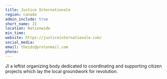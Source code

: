 ```yaml
---
title: Justice Internationale
region: canada
admin_include: true
short_name: JI
location: Nationwide
min_time:
website: https://justiceinternationale.com/
social_media:
email: theidc@protonmail.com
phone:
---
```


JI a leftist organizing body dedicated to coordinating and supporting citizen projects which lay the local groundwork for revolution.

